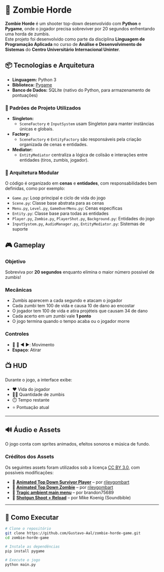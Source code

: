 # 🧟 Zombie Horde

**Zombie Horde** é um shooter top-down desenvolvido com **Python** e **Pygame**, onde o jogador precisa sobreviver por 20 segundos enfrentando uma horda de zumbis.  
Este projeto foi desenvolvido como parte da disciplina **Linguagem de Programação Aplicada** no curso de **Análise e Desenvolvimento de Sistemas** do **Centro Universitário Internacional Uninter**.

## 📦 Tecnologias e Arquitetura

- **Linguagem:** Python 3
- **Biblioteca:** [Pygame](https://github.com/pygame/pygame)
- **Banco de Dados:** SQLite (nativo do Python, para armazenamento de pontuações)

### 🧠 Padrões de Projeto Utilizados

- **Singleton:**
  - `SceneFactory` e `InputSystem` usam Singleton para manter instâncias únicas e globais.
- **Factory:**
  - `SceneFactory` e `EntityFactory` são responsáveis pela criação organizada de cenas e entidades.
- **Mediator:**
  - `EntityMediator` centraliza a lógica de colisão e interações entre entidades (tiros, zumbis, jogador).

### 🧩 Arquitetura Modular

O código é organizado em **cenas** e **entidades**, com responsabilidades bem definidas, como por exemplo:

- `Game.py`: Loop principal e ciclo de vida do jogo
- `Scene.py`: Classe base abstrata para as cenas
- `Menu.py`, `Level.py`, `GameOverMenu.py`: Cenas específicas
- `Entity.py`: Classe base para todas as entidades
- `Player.py`, `Zombie.py`, `PlayerShot.py`, `Background.py`: Entidades do jogo
- `InputSystem.py`, `AudioManager.py`, `EntityMediator.py`: Sistemas de suporte

## 🎮 Gameplay

### Objetivo

Sobreviva por **20 segundos** enquanto elimina o maior número possível de zumbis!

### Mecânicas

- Zumbis aparecem a cada segundo e atacam o jogador
- Cada zumbi tem 100 de vida e causa 10 de dano ao encostar
- O jogador tem 100 de vida e atira projéteis que causam 34 de dano
- Cada acerto em um zumbi vale **1 ponto**
- O jogo termina quando o tempo acaba ou o jogador morre

### Controles

- 🔼 🔽 ◀️ ▶️: Movimento
- **Espaço**: Atirar

## 📺 HUD

Durante o jogo, a interface exibe:

- ❤️ Vida do jogador
- 🧟‍♂️ Quantidade de zumbis
- ⏱️ Tempo restante
- ⭐ Pontuação atual

---

## 🔊 Áudio e Assets

O jogo conta com sprites animados, efeitos sonoros e música de fundo.

### Créditos dos Assets

Os seguintes assets foram utilizados sob a licença [CC BY 3.0](https://creativecommons.org/licenses/by/3.0/), com possíveis modificações:

- 👤 [**Animated Top Down Survivor Player**](https://opengameart.org/content/animated-top-down-survivor-player) – por [rileygombart](https://opengameart.org/users/rileygombart)
- 🧟 [**Animated Top Down Zombie**](https://opengameart.org/content/animated-top-down-zombie) – por [rileygombart](https://opengameart.org/users/rileygombart)
- 🎵 [**Tragic ambient main menu**](https://opengameart.org/content/tragic-ambient-main-menu) – por brandon75689
- 🔫 [**Shotgun Shoot + Reload**](https://opengameart.org/content/shotgun-shoot-reload) – por Mike Koenig (Soundbible)

---

## 🚀 Como Executar

```bash
# Clone o repositório
git clone https://github.com/Gustavo-Aal/zombie-horde-game.git
cd zombie-horde-game

# Instale as dependências
pip install pygame

# Execute o jogo
python main.py
```
